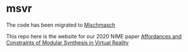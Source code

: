 # msvr
The code has been migrated to [Mischmasch
](https://github.com/worldmaking/mischmasch.git)

This repo here is the website for our 2020 NIME paper [Affordances and Constraints of Modular Synthesis in Virtual Reality](https://alicelab.world/msvr)
